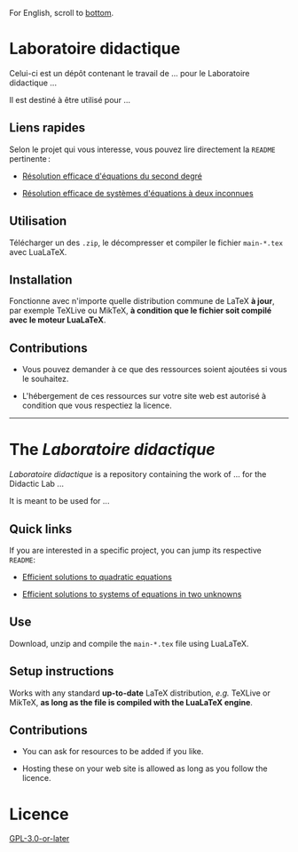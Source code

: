 For English, scroll to [bottom](#the-laboratoire-didactique).

# Laboratoire didactique

Celui-ci est un dépôt contenant le travail de ... pour le Laboratoire didactique ...

Il est destiné à être utilisé pour ...

## Liens rapides

Selon le projet qui vous interesse, vous pouvez lire directement la `README` pertinente :

- [Résolution efficace d'équations du second degré](./equations-quadratiques/README.md)

- [Résolution efficace de systèmes d'équations à deux inconnues]()

## Utilisation

Télécharger un des `.zip`, le décompresser et compiler le fichier `main-*.tex` avec LuaLaTeX.

## Installation

Fonctionne avec n'importe quelle distribution commune de LaTeX **à jour**, par exemple TeXLive ou MikTeX, **à condition que le fichier soit compilé avec le moteur LuaLaTeX**.

## Contributions

- Vous pouvez demander à ce que des ressources soient ajoutées si vous le souhaitez.

- L'hébergement de ces ressources sur votre site web est autorisé à condition que vous respectiez la licence.

***

# The *Laboratoire didactique*

*Laboratoire didactique* is a repository containing the work of ... for the Didactic Lab ...

It is meant to be used for ...

## Quick links

If you are interested in a specific project, you can jump its respective `README`:

- [Efficient solutions to quadratic equations](./equations-quadratiques/README.md)

- [Efficient solutions to systems of equations in two unknowns]()

## Use

Download, unzip and compile the `main-*.tex` file using LuaLaTeX.

## Setup instructions

Works with any standard **up-to-date** LaTeX distribution, *e.g.* TeXLive or MikTeX, **as long as the file is compiled with the LuaLaTeX engine**.

## Contributions

- You can ask for resources to be added if you like.

- Hosting these on your web site is allowed as long as you follow the licence.


# Licence

[GPL-3.0-or-later](https://www.gnu.org/licenses/gpl-3.0.html)
